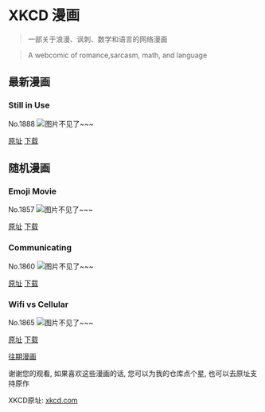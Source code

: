 # XKCD 漫画


> 一部关于浪漫、讽刺、数学和语言的网络漫画

> A webcomic of romance,sarcasm, math, and language


## 最新漫画
### Still in Use
No.1888
![图片不见了~~~](https://imgs.xkcd.com/comics/still_in_use.png)

[原址](https://xkcd.com//1888) [下载](https://imgs.xkcd.com/comics/still_in_use.png)



## 随机漫画
### Emoji Movie
No.1857
![图片不见了~~~](https://imgs.xkcd.com/comics/emoji_movie.png)

[原址](https://xkcd.com//1857) [下载](https://imgs.xkcd.com/comics/emoji_movie.png)



### Communicating
No.1860
![图片不见了~~~](https://imgs.xkcd.com/comics/communicating.png)

[原址](https://xkcd.com//1860) [下载](https://imgs.xkcd.com/comics/communicating.png)



### Wifi vs Cellular
No.1865
![图片不见了~~~](https://imgs.xkcd.com/comics/wifi_vs_cellular.png)

[原址](https://xkcd.com//1865) [下载](https://imgs.xkcd.com/comics/wifi_vs_cellular.png)



[往期漫画](image/)

谢谢您的观看, 如果喜欢这些漫画的话, 
您可以为我的仓库点个星, 也可以去原址支持原作

XKCD原址: [xkcd.com](https://xkcd.com)

